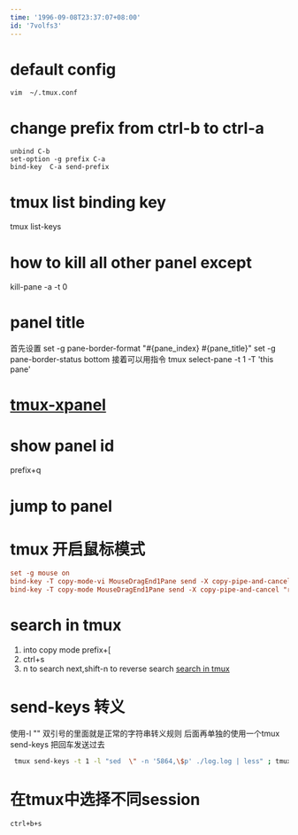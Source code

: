 ```yaml
---
time: '1996-09-08T23:37:07+08:00'
id: '7volfs3'
---
```


# default config
```
vim  ~/.tmux.conf
```
# change prefix from ctrl-b to ctrl-a
```
unbind C-b
set-option -g prefix C-a
bind-key  C-a send-prefix
```
# tmux list binding key
tmux list-keys
# how to kill all other panel except
kill-pane -a -t 0

# panel title
首先设置
set -g pane-border-format "#{pane_index} #{pane_title}"
set -g pane-border-status bottom
接着可以用指令
tmux select-pane -t 1 -T 'this pane'

# [tmux-xpanel](https://github.com/greymd/tmux-xpanes)
# show panel id
prefix+q
# jump to panel

# tmux 开启鼠标模式
```tmux.conf
set -g mouse on
bind-key -T copy-mode-vi MouseDragEnd1Pane send -X copy-pipe-and-cancel "reattach-to-user-namespace pbcopy"
bind-key -T copy-mode MouseDragEnd1Pane send -X copy-pipe-and-cancel "reattach-to-user-namespace pbcopy" 

```
# search in tmux 
1. into copy mode prefix+[
2. ctrl+s
3. n to search next,shift-n to reverse search
[search in tmux](https://superuser.com/a/231159/1201083)
# send-keys 转义
使用-l "" 双引号的里面就是正常的字符串转义规则 后面再单独的使用一个tmux send-keys 把回车发送过去
```bash
 tmux send-keys -t 1 -l "sed  \" -n '5864,\$p' ./log.log | less" ; tmux send-keys -t 1 enter

```
# 在tmux中选择不同session
```bash
ctrl+b+s
```